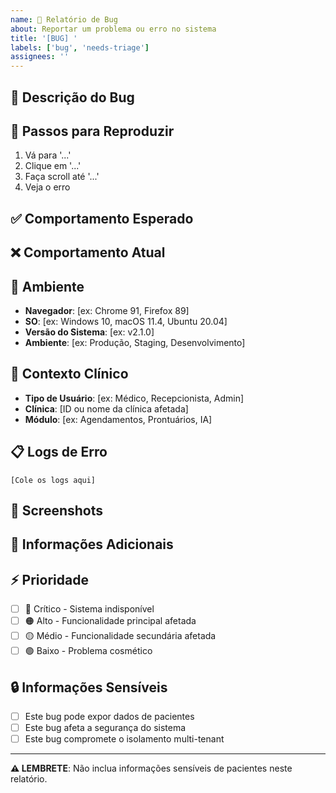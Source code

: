 ```yaml
---
name: 🐛 Relatório de Bug
about: Reportar um problema ou erro no sistema
title: '[BUG] '
labels: ['bug', 'needs-triage']
assignees: ''
---
```


## 🐛 Descrição do Bug
<!-- Descreva claramente o problema encontrado -->

## 🔄 Passos para Reproduzir
1. Vá para '...'
2. Clique em '...'
3. Faça scroll até '...'
4. Veja o erro

## ✅ Comportamento Esperado
<!-- Descreva o que deveria acontecer -->

## ❌ Comportamento Atual
<!-- Descreva o que está acontecendo -->

## 📱 Ambiente
- **Navegador**: [ex: Chrome 91, Firefox 89]
- **SO**: [ex: Windows 10, macOS 11.4, Ubuntu 20.04]
- **Versão do Sistema**: [ex: v2.1.0]
- **Ambiente**: [ex: Produção, Staging, Desenvolvimento]

## 🏥 Contexto Clínico
- **Tipo de Usuário**: [ex: Médico, Recepcionista, Admin]
- **Clínica**: [ID ou nome da clínica afetada]
- **Módulo**: [ex: Agendamentos, Prontuários, IA]

## 📋 Logs de Erro
<!-- Cole aqui qualquer log de erro relevante -->
```
[Cole os logs aqui]
```

## 📸 Screenshots
<!-- Se aplicável, adicione screenshots para ajudar a explicar o problema -->

## 🔗 Informações Adicionais
<!-- Qualquer outra informação relevante sobre o problema -->

## ⚡ Prioridade
- [ ] 🔴 Crítico - Sistema indisponível
- [ ] 🟠 Alto - Funcionalidade principal afetada
- [ ] 🟡 Médio - Funcionalidade secundária afetada
- [ ] 🟢 Baixo - Problema cosmético

## 🔒 Informações Sensíveis
- [ ] Este bug pode expor dados de pacientes
- [ ] Este bug afeta a segurança do sistema
- [ ] Este bug compromete o isolamento multi-tenant

---
**⚠️ LEMBRETE**: Não inclua informações sensíveis de pacientes neste relatório. 